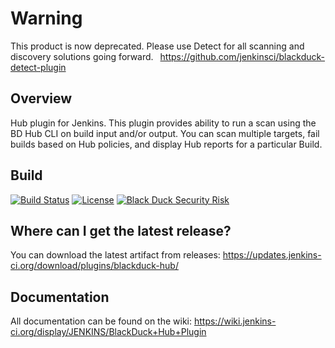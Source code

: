 # Warning
This product is now deprecated. Please use Detect for all scanning and discovery solutions going forward.  https://github.com/jenkinsci/blackduck-detect-plugin

## Overview

Hub plugin for Jenkins. This plugin provides ability to run a scan using the BD Hub CLI on build input and/or output. You can scan multiple targets, fail builds based on Hub policies, and display Hub reports for a particular Build.

## Build ##
[![Build Status](https://travis-ci.org/jenkinsci/blackduck-hub-plugin.svg?branch=master)](https://travis-ci.org/jenkinsci/blackduck-hub-plugin)
[![License](https://img.shields.io/badge/License-Apache%202.0-blue.svg)](https://opensource.org/licenses/Apache-2.0)
[![Black Duck Security Risk](https://copilot.blackducksoftware.com/github/repos/jenkinsci/blackduck-hub-plugin/branches/master/badge-risk.svg)](https://copilot.blackducksoftware.com/github/repos/jenkinsci/blackduck-hub-plugin/branches/master)


## Where can I get the latest release? ##
You can download the latest artifact from releases: https://updates.jenkins-ci.org/download/plugins/blackduck-hub/

## Documentation ##
All documentation can be found on the wiki:  https://wiki.jenkins-ci.org/display/JENKINS/BlackDuck+Hub+Plugin
